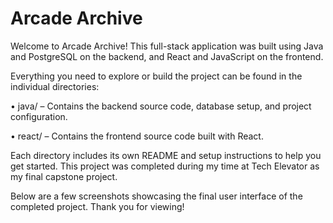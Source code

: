 # Arcade Archive
Welcome to Arcade Archive! This full-stack application was built using Java and PostgreSQL on the backend, and React and JavaScript on the frontend.

Everything you need to explore or build the project can be found in the individual directories:

 • java/ – Contains the backend source code, database setup, and project configuration.

 • react/ – Contains the frontend source code built with React.

Each directory includes its own README and setup instructions to help you get started. This project was completed during my time at Tech Elevator as my final capstone project. 

Below are a few screenshots showcasing the final user interface of the completed project. Thank you for viewing!
